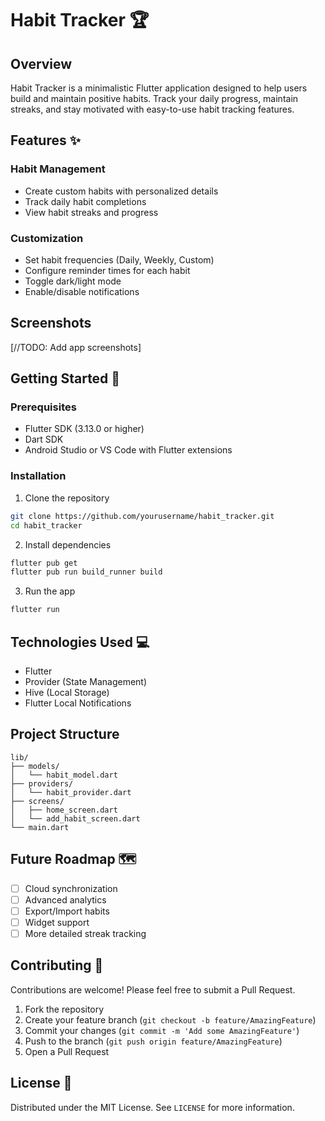 # Habit Tracker 🏆

## Overview
Habit Tracker is a minimalistic Flutter application designed to help users build and maintain positive habits. Track your daily progress, maintain streaks, and stay motivated with easy-to-use habit tracking features.

## Features ✨

### Habit Management
- Create custom habits with personalized details
- Track daily habit completions
- View habit streaks and progress

### Customization
- Set habit frequencies (Daily, Weekly, Custom)
- Configure reminder times for each habit
- Toggle dark/light mode
- Enable/disable notifications

## Screenshots
[//TODO: Add app screenshots]

## Getting Started 🚀

### Prerequisites
- Flutter SDK (3.13.0 or higher)
- Dart SDK
- Android Studio or VS Code with Flutter extensions

### Installation

1. Clone the repository
```bash
git clone https://github.com/yourusername/habit_tracker.git
cd habit_tracker
```

2. Install dependencies
```bash
flutter pub get
flutter pub run build_runner build
```

3. Run the app
```bash
flutter run
```

## Technologies Used 💻
- Flutter
- Provider (State Management)
- Hive (Local Storage)
- Flutter Local Notifications

## Project Structure
```
lib/
├── models/
│   └── habit_model.dart
├── providers/
│   └── habit_provider.dart
├── screens/
│   ├── home_screen.dart
│   └── add_habit_screen.dart
└── main.dart
```

## Future Roadmap 🗺️
- [ ] Cloud synchronization
- [ ] Advanced analytics
- [ ] Export/Import habits
- [ ] Widget support
- [ ] More detailed streak tracking

## Contributing 🤝
Contributions are welcome! Please feel free to submit a Pull Request.

1. Fork the repository
2. Create your feature branch (`git checkout -b feature/AmazingFeature`)
3. Commit your changes (`git commit -m 'Add some AmazingFeature'`)
4. Push to the branch (`git push origin feature/AmazingFeature`)
5. Open a Pull Request

## License 📄
Distributed under the MIT License. See `LICENSE` for more information.
